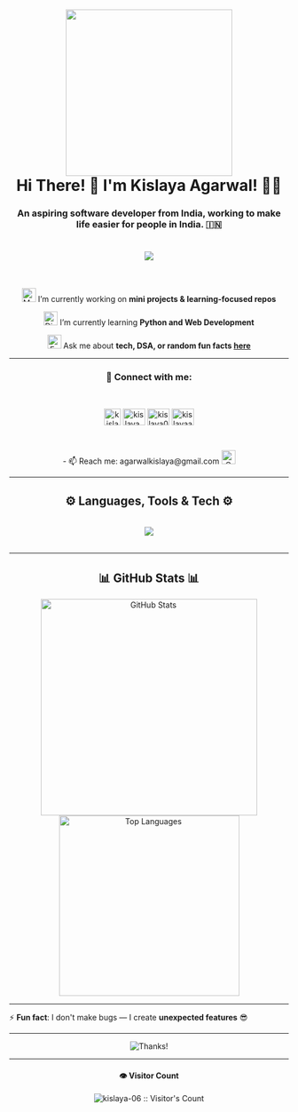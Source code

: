 <h1 align="center">
  <img src="https://user-images.githubusercontent.com/74038190/229223263-cf2e4b07-2615-4f87-9c38-e37600f8381a.gif" width="300">
  <br>
  Hi There! 👋 I'm Kislaya Agarwal! 🧠🚀
</h1>

<h3 align="center">An aspiring software developer from India, working to make life easier for people in India. 🇮🇳</h3>
<h1 align="center">
  <img
    src="https://readme-typing-svg.herokuapp.com/?font=Righteous&size=35&center=true&vCenter=true&width=500&height=70&duration=4000&lines=Hi+There!+👋;+I'm+Kislaya+Agarwal!+🧠+🚀" />
</h1>


<br />

<div align="center">

  <img src="https://raw.githubusercontent.com/Tarikul-Islam-Anik/Animated-Fluent-Emojis/master/Emojis/People%20with%20professions/Man%20Technologist%20Medium-Light%20Skin%20Tone.png" alt="Man Technologist Medium-Light Skin Tone" width="25" height="25" /> I’m currently working on **mini projects & learning-focused repos**

  <img src="https://raw.githubusercontent.com/Tarikul-Islam-Anik/Animated-Fluent-Emojis/master/Emojis/Smilies/Disguised%20Face.png" alt="Disguised Face" width="25" height="25" /> I’m currently learning **Python and Web Development**

  <img src="https://raw.githubusercontent.com/Tarikul-Islam-Anik/Animated-Fluent-Emojis/master/Emojis/Smilies/Face%20in%20Clouds.png" alt="Face in Clouds" width="25" height="25" /> Ask me about **tech, DSA, or random fun facts [here](https://github.com/kislaya-06/kislaya-06/issues)**
  <br />
</div>

<hr />

<h3 align="center"><b>🔗 Connect with me:</b></h3>
<br />
<p align="center">
  <a href="https://linkedin.com/in/kislayaagarwal" target="blank"><img align="center"
      src="https://raw.githubusercontent.com/rahuldkjain/github-profile-readme-generator/master/src/images/icons/Social/linked-in-alt.svg"
      alt="kislayaagarwal" height="30 width="40" /></a>
  <a href="https://instagram.com/kislaya_ak" target="blank"><img align="center"
      src="https://raw.githubusercontent.com/rahuldkjain/github-profile-readme-generator/master/src/images/icons/Social/instagram.svg"
      alt="kislaya_ak" height="30" width="40" /></a>
  <a href="https://www.leetcode.com/kislaya06" target="blank"><img align="center"
      src="https://raw.githubusercontent.com/rahuldkjain/github-profile-readme-generator/master/src/images/icons/Social/leet-code.svg"
      alt="kislaya06" height="30" width="40" /></a>
  <a href="https://auth.geeksforgeeks.org/user/kislayaagarwal" target="blank"><img align="center"
      src="https://raw.githubusercontent.com/rahuldkjain/github-profile-readme-generator/master/src/images/icons/Social/geeks-for-geeks.svg"
      alt="kislayaagarwal" height="30" width="40" /></a>
</p>

<br />

<p align="center">
  - 📫 Reach me: agarwalkislaya@gmail.com  
  <a href="mailto:agarwalkislaya@gmail.com">
    <img alt="Gmail" width="25px" src="https://user-images.githubusercontent.com/74038190/216122065-2f028bae-25d6-4a3c-bc9f-175394ed5011.png" />
  </a>
</p>

<hr />

<h2 align="center">⚙️ Languages, Tools & Tech ⚙️</h2>
<br />
<div align="center">
  <img src="https://skillicons.dev/icons?i=github,git,vscode,c,cpp,python,html,css,javascript,java" />
</div>

<br />
<hr />

<h2 align="center">📊 GitHub Stats 📊</h2>
<div align="center">
  <img width=390
    src="https://github-readme-stats.vercel.app/api?username=kislaya-06&show_icons=true&theme=react&rank_icon=github&border_radius=10"
    alt="GitHub Stats" />
  <br />
  <img width=325
    src="https://github-readme-stats.vercel.app/api/top-langs/?username=kislaya-06&hide=HTML&langs_count=8&layout=compact&theme=react&border_radius=10&size_weight=0.5&count_weight=0.5"
    alt="Top Languages" />
</div>

<hr />

⚡ **Fun fact**: I don't make bugs — I create **unexpected features** 😎

<hr />
<p align="center">
  <img src="https://media.giphy.com/media/3og0IFip0zn2loy5l6/giphy.gif" alt="Thanks!" />
</p>

<hr />
<h4 align="center">👁️ Visitor Count</h4>
<p align="center">
  <img src="https://profile-counter.glitch.me/{kislaya-06}/count.svg" alt="kislaya-06 :: Visitor's Count" />
</p>
